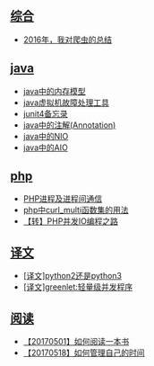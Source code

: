 ## [综合](./comprehensive)

- [2016年，我对爬虫的总结](./comprehensive/2016年，我对爬虫的总结.md)

## [java](./java)

- [java中的内存模型](./java/java中的内存模型.md)
- [java虚拟机故障处理工具](./java/java虚拟机故障处理工具.md)
- [junit4备忘录](./java/junit4备忘录.md)
- [java中的注解(Annotation)](./java/java中的注解(Annotation).md)
- [java中的NIO](./java/java中的NIO.md)
- [java中的AIO](./java/java中的AIO.md)

## [php](./php)

- [PHP进程及进程间通信](./php/PHP进程及进程间通信.md)
- [php中curl_multi函数集的用法](./php/php中curl_multi函数集的用法.md)
- [【转】PHP并发IO编程之路](./php/【转】PHP并发IO编程之路.md)

## [译文](./translate)

- [[译文]python2还是python3](./translate/[译文]python2还是python3.md)
- [[译文]greenlet:轻量级并发程序](./translate/[译文]greenlet:轻量级并发程序.md)

## [阅读](./read)

- [【20170501】如何阅读一本书](./read/【20170501】如何阅读一本书.md)
- [【20170518】如何管理自己的时间](./read/【20170518】如何管理自己的时间.md)
